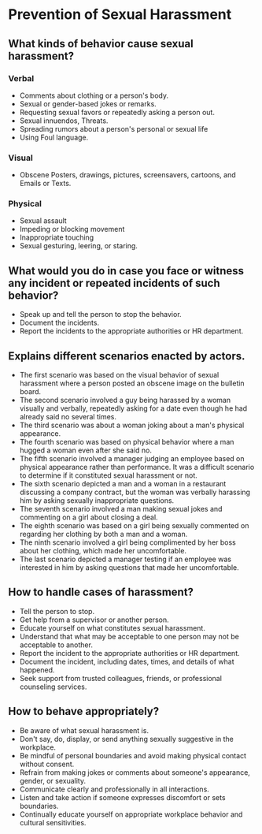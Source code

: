# Prevention of Sexual Harassment


## What kinds of behavior cause sexual harassment?

### Verbal
* Comments about clothing or a person's body.
* Sexual or gender-based jokes or remarks.
* Requesting sexual favors or repeatedly asking a person out.
* Sexual innuendos, Threats.
* Spreading rumors about a person's personal or sexual life
* Using Foul language.

### Visual
* Obscene Posters, drawings, pictures, screensavers, cartoons, and Emails or Texts.

### Physical
* Sexual assault
* Impeding or blocking movement
* Inappropriate touching
* Sexual gesturing, leering, or staring.


## What would you do in case you face or witness any incident or repeated incidents of such behavior?
* Speak up and tell the person to stop the behavior.
* Document the incidents.
* Report the incidents to the appropriate authorities or HR department.


## Explains different scenarios enacted by actors.

* The first scenario was based on the visual behavior of sexual harassment where a person posted an obscene image on the bulletin board.
* The second scenario involved a guy being harassed by a woman visually and verbally, repeatedly asking for a date even though he had already said no several times.
* The third scenario was about a woman joking about a man's physical appearance.
* The fourth scenario was based on physical behavior where a man hugged a woman even after she said no.
* The fifth scenario involved a manager judging an employee based on physical appearance rather than performance. It was a difficult scenario to determine if it constituted sexual harassment or not.
* The sixth scenario depicted a man and a woman in a restaurant discussing a company contract, but the woman was verbally harassing him by asking sexually inappropriate questions.
* The seventh scenario involved a man making sexual jokes and commenting on a girl about closing a deal.
* The eighth scenario was based on a girl being sexually commented on regarding her clothing by both a man and a woman.
* The ninth scenario involved a girl being complimented by her boss about her clothing, which made her uncomfortable.
* The last scenario depicted a manager testing if an employee was interested in him by asking questions that made her uncomfortable.


## How to handle cases of harassment?

* Tell the person to stop.
* Get help from a supervisor or another person.
* Educate yourself on what constitutes sexual harassment.
* Understand that what may be acceptable to one person may not be acceptable to another.
* Report the incident to the appropriate authorities or HR department.
* Document the incident, including dates, times, and details of what happened.
* Seek support from trusted colleagues, friends, or professional counseling services.

## How to behave appropriately?

* Be aware of what sexual harassment is.
* Don't say, do, display, or send anything sexually suggestive in the workplace.
* Be mindful of personal boundaries and avoid making physical contact without consent.
* Refrain from making jokes or comments about someone's appearance, gender, or sexuality.
* Communicate clearly and professionally in all interactions.
* Listen and take action if someone expresses discomfort or sets boundaries.
* Continually educate yourself on appropriate workplace behavior and cultural sensitivities.